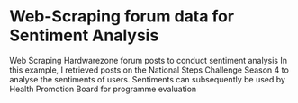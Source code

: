 # Web-Scraping forum data for Sentiment Analysis
Web Scraping Hardwarezone forum posts to conduct sentiment analysis
In this example, I retrieved posts on the National Steps Challenge Season 4 to analyse the sentiments of users. Sentiments can subsequently be used by Health Promotion Board for programme evaluation


